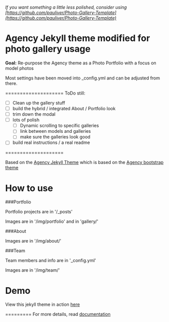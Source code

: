 
_If you want something a little less polished, consider using [https://github.com/pauliver/Photo-Gallery-Template](https://github.com/pauliver/Photo-Gallery-Template)_

Agency Jekyll theme modified for photo gallery usage
====================

**Goal:** Re-purpose the Agency theme as a Photo Portfolio with a focus on model photos

Most settings have been moved into _config.yml and can be adjusted from there.

====================
ToDo still:
- [ ] Clean up the gallery stuff
- [ ] build the hybrid / integrated About / Portfolio look
- [ ] trim down the modal
- [ ] lots of polish
    - [ ] Dynamic scrolling to specific galleries
    - [ ] link between models and galleries
    - [ ] make sure the galleries look good
- [ ] build real instructions / a real readme

====================

Based on the [Agency Jekyll Theme](https://github.com/y7kim/agency-jekyll-theme) which is based on the [Agency bootstrap theme ](https://startbootstrap.com/template-overviews/agency/)

# How to use

###Portfolio 

Portfolio projects are in '/_posts'

Images are in '/img/portfolio' and in 'gallery/'

###About

Images are in '/img/about/'

###Team

Team members and info are in '_config.yml'

Images are in '/img/team/'


# Demo

View this jekyll theme in action [here](https://gallerytest.pauliver.com/)

=========
For more details, read [documentation](http://jekyllrb.com/)
